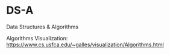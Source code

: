 # DS-A
Data Structures &amp; Algorithms

Algorithms Visualization: https://www.cs.usfca.edu/~galles/visualization/Algorithms.html

